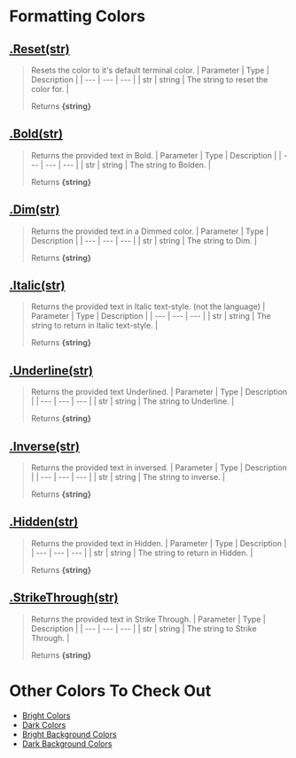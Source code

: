 # Formatting Colors
## [.Reset(str)](https://github.com/iVitaliya/colors-go/blob/cb9a17c1a646527a93c7192d765a833f662f64e1/colors/format.go#L18)
> Resets the color to it's default terminal color.
> | Parameter | Type | Description |
> | --- | --- | --- |
> | str | string | The string to reset the color for. |
>
> Returns **{string}**

## [.Bold(str)](https://github.com/iVitaliya/colors-go/blob/cb9a17c1a646527a93c7192d765a833f662f64e1/colors/format.go#L19)
> Returns the provided text in Bold.
> | Parameter | Type | Description |
> | --- | --- | --- |
> | str | string | The string to Bolden. |
>
> Returns **{string}**

## [.Dim(str)](https://github.com/iVitaliya/colors-go/blob/cb9a17c1a646527a93c7192d765a833f662f64e1/colors/format.go#L20)
> Returns the provided text in a Dimmed color.
> | Parameter | Type | Description |
> | --- | --- | --- |
> | str | string | The string to Dim. |
>
> Returns **{string}**

## [.Italic(str)](https://github.com/iVitaliya/colors-go/blob/cb9a17c1a646527a93c7192d765a833f662f64e1/colors/format.go#L21)
> Returns the provided text in Italic text-style. (not the language)
> | Parameter | Type | Description |
> | --- | --- | --- |
> | str | string | The string to return in Italic text-style. |
>
> Returns **{string}**

## [.Underline(str)](https://github.com/iVitaliya/colors-go/blob/cb9a17c1a646527a93c7192d765a833f662f64e1/colors/format.go#L22)
> Returns the provided text Underlined.
> | Parameter | Type | Description |
> | --- | --- | --- |
> | str | string | The string to Underline. |
>
> Returns **{string}**

## [.Inverse(str)](https://github.com/iVitaliya/colors-go/blob/cb9a17c1a646527a93c7192d765a833f662f64e1/colors/format.go#L23)
> Returns the provided text in inversed.
> | Parameter | Type | Description |
> | --- | --- | --- |
> | str | string | The string to inverse. |
>
> Returns **{string}**

## [.Hidden(str)](https://github.com/iVitaliya/colors-go/blob/cb9a17c1a646527a93c7192d765a833f662f64e1/colors/format.go#L24)
> Returns the provided text in Hidden.
> | Parameter | Type | Description |
> | --- | --- | --- |
> | str | string | The string to return in Hidden. |
>
> Returns **{string}**

## [.StrikeThrough(str)](https://github.com/iVitaliya/colors-go/blob/cb9a17c1a646527a93c7192d765a833f662f64e1/colors/format.go#L25)
> Returns the provided text in Strike Through.
> | Parameter | Type | Description |
> | --- | --- | --- |
> | str | string | The string to Strike Through. |
>
> Returns **{string}**

# Other Colors To Check Out
* [Bright Colors](https://github.com/iVitaliya/colors-go/blob/main/docs/BrightColors.md)
* [Dark Colors](https://github.com/iVitaliya/colors-go/blob/main/docs/DarkColors.md)
* [Bright Background Colors](https://github.com/iVitaliya/colors-go/blob/main/docs/BrightBGColors.md)
* [Dark Background Colors](https://github.com/iVitaliya/colors-go/blob/main/docs/DarkBGColors.md)
